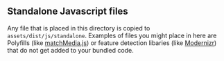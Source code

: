 ## Standalone Javascript files

Any file that is placed in this directory is copied to `assets/dist/js/standalone`. Examples of files you might place in here are Polyfills (like [matchMedia.js](https://github.com/paulirish/matchMedia.js)) or feature detection libaries (like [Modernizr](https://modernizr.com/)) that do not get added to your bundled code. 
